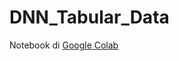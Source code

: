 # DNN_Tabular_Data

Notebook di [Google Colab](https://colab.research.google.com/notebooks/intro.ipynb?utm_source=scs-index#scrollTo=gJr_9dXGpJ05)
